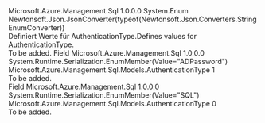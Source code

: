 <Type Name="AuthenticationType" FullName="Microsoft.Azure.Management.Sql.Models.AuthenticationType">
  <TypeSignature Language="C#" Value="public enum AuthenticationType" />
  <TypeSignature Language="ILAsm" Value=".class public auto ansi sealed AuthenticationType extends System.Enum" />
  <TypeSignature Language="DocId" Value="T:Microsoft.Azure.Management.Sql.Models.AuthenticationType" />
  <TypeSignature Language="VB.NET" Value="Public Enum AuthenticationType" />
  <TypeSignature Language="F#" Value="type AuthenticationType = " />
  <AssemblyInfo>
    <AssemblyName>Microsoft.Azure.Management.Sql</AssemblyName>
    <AssemblyVersion>1.0.0.0</AssemblyVersion>
  </AssemblyInfo>
  <Base>
    <BaseTypeName>System.Enum</BaseTypeName>
  </Base>
  <Attributes>
    <Attribute>
      <AttributeName>Newtonsoft.Json.JsonConverter(typeof(Newtonsoft.Json.Converters.StringEnumConverter))</AttributeName>
    </Attribute>
  </Attributes>
  <Docs>
    <summary>
            <span data-ttu-id="7ce31-101">Definiert Werte für AuthenticationType.</span><span class="sxs-lookup"><span data-stu-id="7ce31-101">Defines values for AuthenticationType.</span></span>
            </summary>
    <remarks>To be added.</remarks>
  </Docs>
  <Members>
    <Member MemberName="ADPassword">
      <MemberSignature Language="C#" Value="ADPassword" />
      <MemberSignature Language="ILAsm" Value=".field public static literal valuetype Microsoft.Azure.Management.Sql.Models.AuthenticationType ADPassword = int32(1)" />
      <MemberSignature Language="DocId" Value="F:Microsoft.Azure.Management.Sql.Models.AuthenticationType.ADPassword" />
      <MemberSignature Language="VB.NET" Value="ADPassword" />
      <MemberSignature Language="F#" Value="ADPassword = 1" Usage="Microsoft.Azure.Management.Sql.Models.AuthenticationType.ADPassword" />
      <MemberType>Field</MemberType>
      <AssemblyInfo>
        <AssemblyName>Microsoft.Azure.Management.Sql</AssemblyName>
        <AssemblyVersion>1.0.0.0</AssemblyVersion>
      </AssemblyInfo>
      <Attributes>
        <Attribute>
          <AttributeName>System.Runtime.Serialization.EnumMember(Value="ADPassword")</AttributeName>
        </Attribute>
      </Attributes>
      <ReturnValue>
        <ReturnType>Microsoft.Azure.Management.Sql.Models.AuthenticationType</ReturnType>
      </ReturnValue>
      <MemberValue>1</MemberValue>
      <Docs>
        <summary>To be added.</summary>
      </Docs>
    </Member>
    <Member MemberName="SQL">
      <MemberSignature Language="C#" Value="SQL" />
      <MemberSignature Language="ILAsm" Value=".field public static literal valuetype Microsoft.Azure.Management.Sql.Models.AuthenticationType SQL = int32(0)" />
      <MemberSignature Language="DocId" Value="F:Microsoft.Azure.Management.Sql.Models.AuthenticationType.SQL" />
      <MemberSignature Language="VB.NET" Value="SQL" />
      <MemberSignature Language="F#" Value="SQL = 0" Usage="Microsoft.Azure.Management.Sql.Models.AuthenticationType.SQL" />
      <MemberType>Field</MemberType>
      <AssemblyInfo>
        <AssemblyName>Microsoft.Azure.Management.Sql</AssemblyName>
        <AssemblyVersion>1.0.0.0</AssemblyVersion>
      </AssemblyInfo>
      <Attributes>
        <Attribute>
          <AttributeName>System.Runtime.Serialization.EnumMember(Value="SQL")</AttributeName>
        </Attribute>
      </Attributes>
      <ReturnValue>
        <ReturnType>Microsoft.Azure.Management.Sql.Models.AuthenticationType</ReturnType>
      </ReturnValue>
      <MemberValue>0</MemberValue>
      <Docs>
        <summary>To be added.</summary>
      </Docs>
    </Member>
  </Members>
</Type>